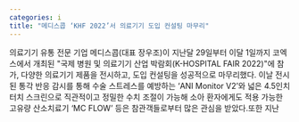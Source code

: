 ```yaml
---
categories: i
title: "메디스콥 ‘KHF 2022’서 의료기기 도입 컨설팅 마무리"
---
```

의료기기 유통 전문 기업 메디스콥(대표 장우조)이 지난달 29일부터 이달 1일까지 코엑스에서 개최된 "국제 병원 및 의료기기 산업 박람회(K-HOSPITAL FAIR 2022)"에 참가, 다양한 의료기기 제품을 전시하고, 도입 컨설팅을 성공적으로 마무리했다. 이날 전시된 통각 반응 감시를 통해 수술 스트레스를 예방하는 ‘ANI Monitor V2’와 넓은 4.5인치 터치 스크린으로 직관적이고 정밀한 수치 조절이 가능해 소아 환자에게도 적용 가능한 고유량 산소치료기 ‘MC FLOW’ 등은 참관객들로부터 많은 관심을 받았다.또한 지난